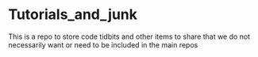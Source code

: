 # Tutorials_and_junk

This is a repo to store code tidbits and other items to share that we do not necessarily want or need to be included in the main repos
